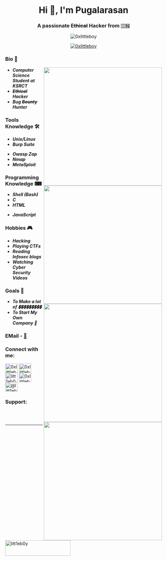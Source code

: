 <h1 align="center">Hi 👋, I'm Pugalarasan </h1>
<h3 align="center">A passionate <s>Ethical</s> Hacker from 🇮🇳</h3>


<p align="center"> <img src="https://komarev.com/ghpvc/?username=0xlittleboy&label=Profile%20views&color=0e75b6&style=flat" alt="0xlittleboy" /> 

<p align="center"> <a href="https://twitter.com/0xlittleboy" target="blank"><img src="https://img.shields.io/twitter/follow/0xlittleboy?logo=twitter&style=for-the-badge" alt="0xlittleboy" /></a> </p>


### Bio 💭
<img align='right' src="https://github-readme-stats.vercel.app/api?username=0xlittleboy&show_icons=true&theme=radical" width="380">

+ ***Computer Science Student at KSRCT***
+ ***<s>Ethical</s> Hacker***
+ ***Bug <s>Bounty</s> Hunter***

### Tools Knowledge 🛠️
+ ***Unix/Linux***
+ ***Burp Suite***
<img align="right" src="https://github-readme-streak-stats.herokuapp.com/?user=0xlittleboy" width="380">

+ ***Owasp Zap***
+ ***Nmap***
+ ***MetaSploit***

### Programming Knowledge ⌨
+ ***Shell (Bash)***
+ ***C***
+ ***HTML***
<img align="right" src="https://github-readme-stats.vercel.app/api/top-langs?username=0xlittleboy&show_icons=true&locale=en&layout=compact" width="380">

+ ***JavaScript***

### Hobbies 🎮
+ ***Hacking***
+ ***Playing CTFs***
+ ***Reading Infosec blogs***
+ ***Watching Cyber Security Videos***

### Goals 🎯
+ ***To Make a lot of 💲💲💲💲💲💲💲💲💲***
+ ***To Start My Own Company 🏢***

<img align="right" src="https://github-profile-trophy.vercel.app/?username=0xlittleboy&row=2&column=3" width="380">

### EMail  - [💌](littleboy.pugazh@hotmail.com)

<h3 align="left">Connect with me:</h3>
<p align="left">
<a href="https://twitter.com/0xlittleboy" target="blank"><img align="center" src="https://raw.githubusercontent.com/rahuldkjain/github-profile-readme-generator/master/src/images/icons/Social/twitter.svg" alt="0xlittleboy" height="30" width="40" /></a>
<a href="https://linkedin.com/in/0xlittleboy" target="blank"><img align="center" src="https://raw.githubusercontent.com/rahuldkjain/github-profile-readme-generator/master/src/images/icons/Social/linked-in-alt.svg" alt="0xlittleboy" height="30" width="40" /></a>
<a href="https://fb.com/litt1eb0y" target="blank"><img align="center" src="https://raw.githubusercontent.com/rahuldkjain/github-profile-readme-generator/master/src/images/icons/Social/facebook.svg" alt="litt1eb0y" height="30" width="40" /></a>
<a href="https://instagram.com/0xlittleboy" target="blank"><img align="center" src="https://raw.githubusercontent.com/rahuldkjain/github-profile-readme-generator/master/src/images/icons/Social/instagram.svg" alt="0xlittleboy" height="30" width="40" /></a>
<a href="https://medium.com/@litt1eb0y" target="blank"><img align="center" src="https://raw.githubusercontent.com/rahuldkjain/github-profile-readme-generator/master/src/images/icons/Social/medium.svg" alt="@litt1eb0y" height="30" width="40" /></a>
</p>

<h3 align="left">Support:</h3>
<p><a href="https://www.buymeacoffee.com/litt1eb0y"> <img align="left" src="https://cdn.buymeacoffee.com/buttons/v2/default-yellow.png" height="50" width="210" alt="litt1eb0y" /></a></p><br><br>

--------------------------

